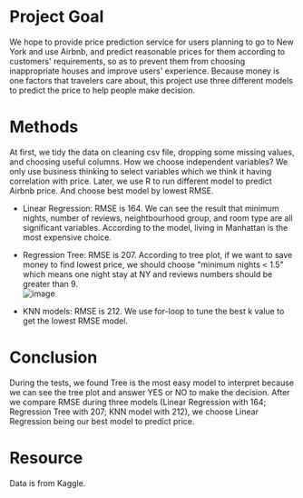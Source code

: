 # Project Goal
We hope to provide price prediction service for users planning to go to New York and use Airbnb, and predict reasonable prices for them according to customers' requirements, so as to prevent them from choosing inappropriate houses and improve users' experience. Because money is one factors that travelers care about, this project use three different models to predict the price to help people make decision.

# Methods
At first, we tidy the data on cleaning csv file, dropping some missing values, and choosing useful columns. How we choose independent variables? We only use business thinking to select variables which we think it having correlation with price. Later, we use R to run different model to predict Airbnb price. And choose best model by lowest RMSE.  

- Linear Regression: RMSE is 164. We can see the result that minimum nights, number of reviews, neightbourhood group, and room type are all significant variables. According to the model, living in Manhattan is the most expensive choice.

- Regression Tree: RMSE is 207. According to tree plot, if we want to save money to find lowest price, we should choose "minimum nights < 1.5" which means one night stay at NY and reviews numbers should be greater than 9.  
![image](https://user-images.githubusercontent.com/67025904/134697236-f83100e4-1591-4223-a41e-e629e33fb7fc.png)

- KNN models: RMSE is 212. We use for-loop to tune the best k value to get the lowest RMSE model.

# Conclusion
During the tests, we found Tree is the most easy model to interpret because we can see the tree plot and answer YES or NO to make the decision. After we compare RMSE during three models (Linear Regression with 164; Regression Tree with 207; KNN model with 212), we choose Linear Regression being our best model to predict price. 

# Resource
Data is from Kaggle. 
